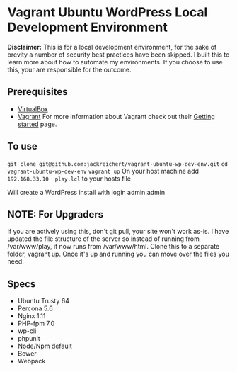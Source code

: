 # Vagrant Ubuntu WordPress Local Development Environment
**Disclaimer:** This is for a local development environment, for the sake of brevity a number of security best practices have been skipped. I built this to learn more about how to automate my environments. If you choose to use this, your are responsible for the outcome.

## Prerequisites
* [VirtualBox](http://www.virtualbox.org/)
* [Vagrant](http://www.vagrantup.com/downloads)
For more information about Vagrant check out their [Getting started](http://docs.vagrantup.com/v2/getting-started/index.html) page.

## To use
`git clone git@github.com:jackreichert/vagrant-ubuntu-wp-dev-env.git`
`cd vagrant-ubuntu-wp-dev-env`
`vagrant up`
On your host machine add `192.168.33.10  play.lcl` to your hosts file

Will create a WordPress install with login admin:admin

## NOTE: For Upgraders
If you are actively using this, don't git pull, your site won't work as-is. I have updated the file structure of the server so instead of running from /var/www/play, it now runs from /var/www/html. Clone this to a separate folder, vagrant up. Once it's up and running you can move over the files you need.

## Specs
* Ubuntu Trusty 64
* Percona 5.6
* Nginx 1.11
* PHP-fpm 7.0
* wp-cli
* phpunit
* Node/Npm default
* Bower
* Webpack
